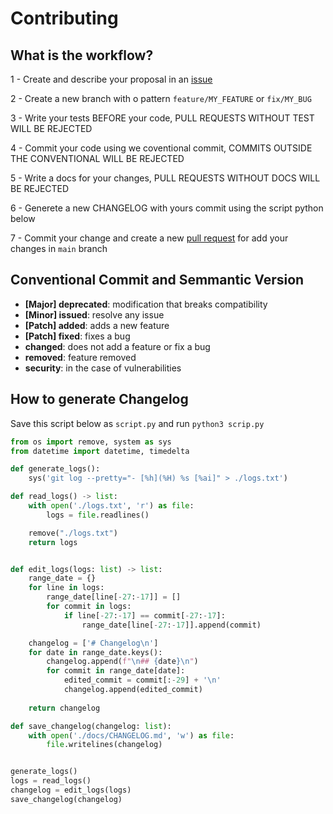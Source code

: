 # Contributing

## What is the workflow?

1 - Create and describe your proposal in an [issue](https://github.com/Lunes-platform/LunesPy/issues/new/choose)

2 - Create a new branch with o pattern `feature/MY_FEATURE` or `fix/MY_BUG`

3 - Write your tests BEFORE your code, PULL REQUESTS WITHOUT TEST WILL BE REJECTED

4 - Commit your code using we coventional commit, COMMITS OUTSIDE THE CONVENTIONAL WILL BE REJECTED

5 - Write a docs for your changes, PULL REQUESTS WITHOUT DOCS WILL BE REJECTED

6 - Generete a new CHANGELOG with yours commit using the script python below 

7 - Commit your change and create a new [pull request](https://github.com/Lunes-platform/LunesPy/compare) for add your changes in `main` branch


## Conventional Commit and Semmantic Version

- **[Major] deprecated**: modification that breaks compatibility
- **[Minor] issued**: resolve any issue
- **[Patch] added**: adds a new feature
- **[Patch] fixed**: fixes a bug
- **changed**: does not add a feature or fix a bug
- **removed**: feature removed
- **security**: in the case of vulnerabilities


## How to generate Changelog

Save this script below as `script.py` 
and run `python3 scrip.py`

```py
from os import remove, system as sys
from datetime import datetime, timedelta

def generate_logs():
    sys('git log --pretty="- [%h](%H) %s [%ai]" > ./logs.txt')

def read_logs() -> list:
    with open('./logs.txt', 'r') as file:
        logs = file.readlines()

    remove("./logs.txt")
    return logs


def edit_logs(logs: list) -> list:
    range_date = {}
    for line in logs:
        range_date[line[-27:-17]] = []
        for commit in logs:
            if line[-27:-17] == commit[-27:-17]:
                range_date[line[-27:-17]].append(commit)

    changelog = ['# Changelog\n']
    for date in range_date.keys():
        changelog.append(f"\n## {date}\n")
        for commit in range_date[date]:
            edited_commit = commit[:-29] + '\n'
            changelog.append(edited_commit)
    
    return changelog

def save_changelog(changelog: list):
    with open('./docs/CHANGELOG.md', 'w') as file:
        file.writelines(changelog)


generate_logs()
logs = read_logs()
changelog = edit_logs(logs)
save_changelog(changelog)
```
